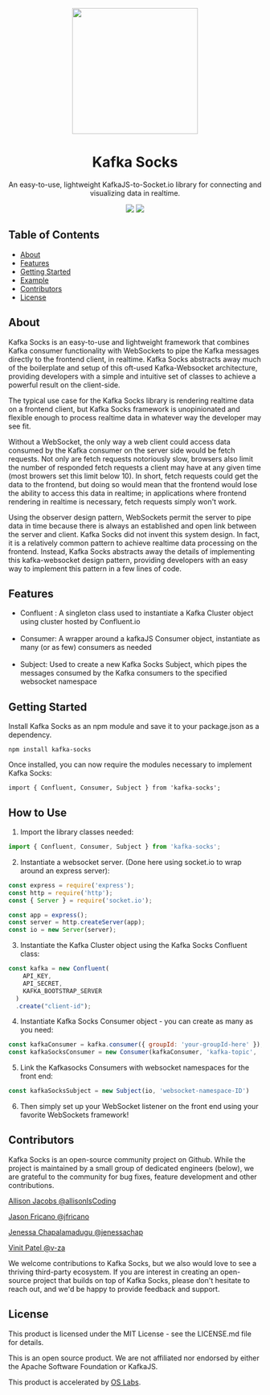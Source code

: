 <p align="center">
<img src="https://user-images.githubusercontent.com/76595505/120492529-2645a880-c388-11eb-8533-779b6770b243.png" width="250" />
</p>
<h1 align ="center">Kafka Socks</h1>
<p align="center">An easy-to-use, lightweight KafkaJS-to-Socket.io library for connecting and visualizing data in realtime.</p>
<p align="center">
<img id="MIT-License" src="https://img.shields.io/apm/l/atomic-design-ui.svg?" />
<img id="MIT-License" src="https://img.shields.io/apm/l/atomic-design-ui.svg?" />
</p>
<h2>Table of Contents</h2>

- [About](https://github.com/oslabs-beta/Kafkasocks/#About)
- [Features](https://github.com/oslabs-beta/Kafkasocks/#Features)
- [Getting Started](https://github.com/oslabs-beta/Kafkasocks/#Getting-Started])
- [Example](https://github.com/oslabs-beta/Kafkasocks/#Example)
- [Contributors](https://github.com/oslabs-beta/Kafkasocks/#Contributors)
- [License](https://github.com/oslabs-beta/Kafkasocks/#License)

<h2 href="#About">About</h2>

Kafka Socks is an easy-to-use and lightweight framework that combines Kafka consumer functionality with WebSockets to pipe the Kafka messages directly to the frontend client, in realtime. Kafka Socks abstracts away much of the boilerplate and setup of this oft-used Kafka-Websocket architecture, providing developers with a simple and intuitive set of classes to achieve a powerful result on the client-side.

The typical use case for the Kafka Socks library is rendering realtime data on a frontend client, but Kafka Socks framework is unopinionated and flexible enough to process realtime data in whatever way the developer may see fit.

Without a WebSocket, the only way a web client could access data consumed by the Kafka consumer on the server side would be fetch requests. Not only are fetch requests notoriously slow, browsers also limit the number of responded fetch requests a client may have at any given time (most browers set this limit below 10). In short, fetch requests could get the data to the frontend, but doing so would mean that the frontend would lose the ability to access this data in realtime; in applications where frontend rendering in realtime is necessary, fetch requests simply won't work.

Using the observer design pattern, WebSockets permit the server to pipe data in time because there is always an established and open link between the server and client. Kafka Socks did not invent this system design. In fact, it is a relatively common pattern to achieve realtime data processing on the frontend. Instead, Kafka Socks abstracts away the details of implementing this kafka-websocket design pattern, providing developers with an easy way to implement this pattern in a few lines of code.

<h2 href="#Features">Features</h2>

- Confluent : A singleton class used to instantiate a Kafka Cluster object using cluster hosted by Confluent.io</br></br>
- Consumer: A wrapper around a kafkaJS Consumer object, instantiate as many (or as few) consumers as needed</br></br>
- Subject: Used to create a new Kafka Socks Subject, which pipes the messages consumed by the Kafka consumers to the specified websocket namespace

<h2>Getting Started</h2>

Install Kafka Socks as an npm module and save it to your package.json as a dependency.

`npm install kafka-socks`

Once installed, you can now require the modules necessary to implement Kafka Socks:

`import { Confluent, Consumer, Subject } from 'kafka-socks';`

<h2 href="#Example">How to Use</h2>

1. Import the library classes needed:

```javascript
import { Confluent, Consumer, Subject } from 'kafka-socks';
```

2. Instantiate a websocket server.  (Done here using socket.io to wrap around an express server):

```javascript
const express = require('express');
const http = require('http');
const { Server } = require('socket.io');

const app = express();
const server = http.createServer(app);
const io = new Server(server);

```

3. Instantiate the Kafka Cluster object using the Kafka Socks Confluent class:

```javascript
const kafka = new Confluent(
    API_KEY,
    API_SECRET,
    KAFKA_BOOTSTRAP_SERVER
  )
  .create("client-id");

```

4. Instantiate Kafka Socks Consumer object - you can create as many as you need:
 ```javascript
 const kafkaConsumer = kafka.consumer({ groupId: 'your-groupId-here' });
 const kafkaSocksConsumer = new Consumer(kafkaConsumer, 'kafka-topic', 'websocket-event-ID')
 ```

5. Link the Kafkasocks Consumers with websocket namespaces for the front end:
```javascript
const kafkaSocksSubject = new Subject(io, 'websocket-namespace-ID')
```

6. Then simply set up your WebSocket listener on the front end using your favorite WebSockets framework!

<h2 href="#Contributors">Contributors</h2>

Kafka Socks is an open-source community project on Github. While the project is maintained by a small group of dedicated engineers (below), we are grateful to the community for bug fixes, feature development and other contributions.

[Allison Jacobs @allisonIsCoding](https://github.com/allisonIsCoding)

[Jason Fricano @jfricano](https://github.com/jfricano)

[Jenessa Chapalamadugu @jenessachap](https://github.com/jenessachap)

[Vinit Patel @v-za](https://github.com/v-za)

We welcome contributions to Kafka Socks, but we also would love to see a thriving third-party ecosystem. If you are interest in creating an open-source project that builds on top of Kafka Socks, please don't hesitate to reach out, and we'd be happy to provide feedback and support.

<h2 href="#License">License</h2>

This product is licensed under the MIT License - see the LICENSE.md file for details.

This is an open source product. We are not affiliated nor endorsed by either the Apache Software Foundation or KafkaJS.

This product is accelerated by [OS Labs](https://opensourcelabs.io/).
